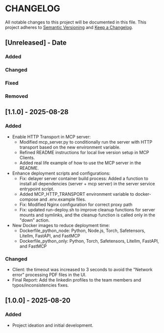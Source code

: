 # CHANGELOG

All notable changes to this project will be documented in this file.
This project adheres to [Semantic Versioning](http://semver.org/) and [Keep a Changelog](http://keepachangelog.com/).


## [Unreleased] - Date

### Added

### Changed

### Fixed

### Removed


## [1.1.0] - 2025-08-28

### Added
- Enable HTTP Transport in MCP server:
    - Modified mcp_server.py to conditionally run the server with HTTP transport based on the new environment variable.
    - Refined README instructions for local live version setup in MCP Clients.
    - Added real life example of how to use the MCP server in the README.
- Enhance deployment scripts and configurations:
    - Fix: delayer server container build process: Added a function to install all dependencies (server + mcp server) in the server service entrypoint script.
    - Added MCP_HTTP_TRANSPORT environment variable to docker-compose and .env.example files.
    - Fix: Modified Nginx configuration for correct proxy path
    - Fix: updated run-deploy.sh to improve cleanup functions for server mounts and symlinks, and the cleanup function is called only in the "down" action.
- New Docker images to reduce deployment time:
    - Dockerfile_python_node: Python, Node.js, Torch, Safetensors, Litellm, FastAPI, and FastMCP
    - Dockerfile_python_only: Python, Torch, Safetensors, Litellm, FastAPI, and FastMCP

### Changed
- Client: the timeout was increased to 3 seconds to avoid the "Network error" processing PDF files in the UI.
- Final Report: Add the linkedin profiles to the team members and typos/inconsistencies fixes.


## [1.0.0] - 2025-08-20

### Added
- Project ideation and initial development.
